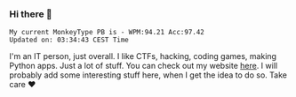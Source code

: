 ### Hi there 👋
<!-- PB START -->
```
My current MonkeyType PB is - WPM:94.21 Acc:97.42
Updated on: 03:34:43 CEST Time
```
<!-- PB END -->
I'm an IT person, just overall. I like CTFs, hacking, coding games, making Python apps. Just a lot of stuff.
You can check out my website [here](https://skill3472.github.io/).
I will probably add some interesting stuff here, when I get the idea to do so. Take care ❤️

